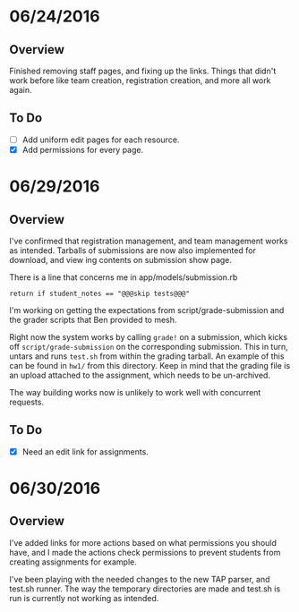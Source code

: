 06/24/2016
==========

Overview
--------

Finished removing staff pages, and fixing up the links. Things that didn't work
before like team creation, registration creation, and more all work again.

To Do
-----

- [ ] Add uniform edit pages for each resource.
- [x] Add permissions for every page.

06/29/2016
==========

Overview
--------

I've confirmed that registration management, and team management works as
intended. Tarballs of submissions are now also implemented for download, and
view ing contents on submission show page.

There is a line that concerns me in app/models/submission.rb

    return if student_notes == "@@@skip tests@@@"

I'm working on getting the expectations from script/grade-submission and the
grader scripts that Ben provided to mesh.

Right now the system works by calling `grade!` on a submission, which kicks off
`script/grade-submission` on the corresponding submission. This in turn, untars
and runs `test.sh` from within the grading tarball. An example of this can be
found in `hw1/` from this directory. Keep in mind that the grading file is an
upload attached to the assignment, which needs to be un-archived.

The way building works now is unlikely to work well with concurrent requests.

To Do
-----

- [x] Need an edit link for assignments.

06/30/2016
==========

Overview
--------

I've added links for more actions based on what permissions you should have,
and I made the actions check permissions to prevent students from creating
assignments for example.

I've been playing with the needed changes to the new TAP parser, and test.sh
runner. The way the temporary directories are made and test.sh is run is
currently not working as intended.
